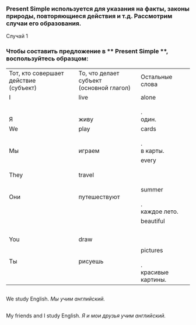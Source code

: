 ### **Present Simple** используется для указания на факты, законы природы, повторяющиеся действия и т.д. Рассмотрим случаи его образования.

Случай 1
### Чтобы составить предложение в ** Present Simple **, воспользуйтесь образцом:  
  

|   |   |   |
|---|---|---|
|Тот, кто совершает действие  <br>(субъект)|То, что делает субъект  <br>(основной глагол)|Остальные слова|
|I<br><br>  <br>Я|live<br><br>  <br>живу|alone<br><br>.  <br>один.|
|We<br><br>  <br>Мы|play<br><br>  <br>играем|cards<br><br>.  <br>в карты.|
|They<br><br>  <br>Они|travel<br><br>  <br>путешествуют|every<br><br> <br><br>summer<br><br>.  <br>каждое лето.|
|You<br><br>  <br>Ты|draw<br><br>  <br>рисуешь|beautiful<br><br> <br><br>pictures<br><br>.  <br>красивые картины.|

## 
We study English.
_Мы учим английский._
## 
My friends and I study English.
_Я и мои друзья учим английский._